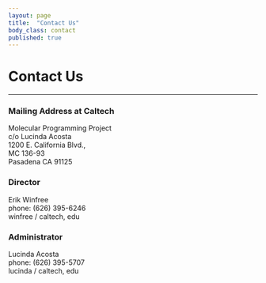```yaml
---
layout: page
title:  "Contact Us"
body_class: contact
published: true
---
```


# Contact Us
<hr>

### Mailing Address at Caltech

Molecular Programming Project</br>
c/o Lucinda Acosta</br>
1200 E. California Blvd.,</br>
MC 136-93</br>
Pasadena CA 91125</br>



### Director
Erik Winfree</br>
phone: (626) 395-6246</br>
<span class="e">winfree / caltech, edu </span>

### Administrator
Lucinda Acosta</br>
phone: (626) 395-5707</br>
<span class="e">lucinda / caltech, edu </span>
